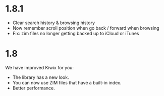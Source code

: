 # 1.8.1
- Clear search history & browsing history
- Now remember scroll position when go back / forward when browsing
- Fix: zim files no longer getting backed up to iCloud or iTunes

# 1.8
We have improved Kiwix for you:
- The library has a new look.
- You can now use ZIM files that have a built-in index. 
- Better performance.